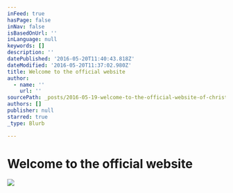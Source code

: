 ```yaml
---
inFeed: true
hasPage: false
inNav: false
isBasedOnUrl: ''
inLanguage: null
keywords: []
description: ''
datePublished: '2016-05-20T11:40:43.818Z'
dateModified: '2016-05-20T11:37:02.980Z'
title: Welcome to the official website
author:
  - name: ''
    url: ''
sourcePath: _posts/2016-05-19-welcome-to-the-official-website-of-christian-schumann.md
authors: []
publisher: null
starred: true
_type: Blurb

---
```

# Welcome to the official website
![](https://s3-us-west-2.amazonaws.com/the-grid-img/p/5f62cfd8780b6b1da7cbb21cf8640446983ff387.jpg)